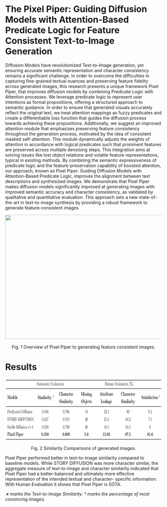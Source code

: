 # The Pixel Piper: Guiding Diffusion Models with Attention-Based Predicate Logic for Feature Consistent Text-to-Image Generation

Diffusion Models have revolutionized Text-to-Image generation, yet ensuring accurate semantic representation and character consistency remains a significant challenge. In order to overcome the difficulties in capturing fine-grained textual nuances and preserving feature fidelity across generated images, this research presents a unique framework Pixel Piper, that improves diffusion models by combining Predicate Logic with Attention processes. We leverage predicate logic to represent user intentions as formal propositions, offering a structured approach to semantic guidance. In order to ensure that generated visuals accurately reflect the original text, we treat attention mappings as fuzzy predicates and create a differentiable loss function that guides the diffusion process towards achieving these propositions. 
Additionally, we suggest an improved attention module that emphasizes preserving feature consistency throughout the generation process, motivated by the idea of consistent masked self-attention. This module dynamically adjusts the weights of attention in accordance with logical predicates such that prominent features are preserved across multiple denoising steps. This integration aims at solving issues like lost object relations and volatile feature representations, typical in existing methods. By combining the semantic expressiveness of predicate logic and the feature-preservation capability of boosted attention, our approach, known as Pixel Piper: Guiding Diffusion Models with Attention-Based Predicate Logic, improves the alignment between text descriptions and synthesized images. We demonstrate that Pixel Piper makes diffusion models significantly improved at generating images with improved semantic accuracy and character consistency, as validated by qualitative and quantitative evaluation. This approach sets a new state-of-the-art in text-to-image synthesis by providing a robust framework to generate feature-consistent images
<p align="center">
    <img src="images/Architecture.png", style="width: 650px; height: 400px;"/></center>
</p>
<p align="center">
    Fig. 1 Overview of Pixel Piper to generating feature consistent images.
</p> 

# Results

<p align="center">
    <img src="images/results.png", style="width: 750px; height: 200px;"/></center>
</p>
<p align="center">
    Fig. 2 Similarity Comparisons of generated images.
</p> 

Pixel Piper performed better in text-to-image similarity compared to baseline models. While STORY DIFFUSION was more character similar, the aggregate measure of text-to-image and character similarity indicated that Pixel Piper had a better-balanced and ultimately more effective representation of the intended textual and character- specific information. With Human Evaluation it shows that Pixel Piper is SOTA.

<i>∗ marks the Text-to-Image Similarity. † marks the percentage of most convincing images.</i>
